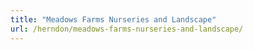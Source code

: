 ```yaml
---
title: "Meadows Farms Nurseries and Landscape"
url: /herndon/meadows-farms-nurseries-and-landscape/
---
```

